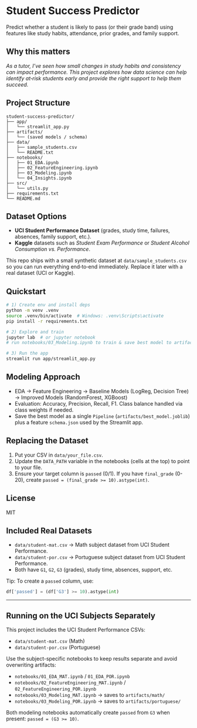 # Student Success Predictor

Predict whether a student is likely to pass (or their grade band) using features like study habits, attendance, prior grades, and family support.

## Why this matters

_As a tutor, I’ve seen how small changes in study habits and consistency can impact performance. This project explores how data science can help identify at‑risk students early and provide the right support to help them succeed._

## Project Structure

```
student-success-predictor/
├── app/
│   └── streamlit_app.py
├── artifacts/
│   └── (saved models / schema)
├── data/
│   ├── sample_students.csv
│   └── README.txt
├── notebooks/
│   ├── 01_EDA.ipynb
│   ├── 02_FeatureEngineering.ipynb
│   ├── 03_Modeling.ipynb
│   └── 04_Insights.ipynb
├── src/
│   └── utils.py
├── requirements.txt
└── README.md
```

## Dataset Options

- **UCI Student Performance Dataset** (grades, study time, failures, absences, family support, etc.).
- **Kaggle** datasets such as _Student Exam Performance_ or _Student Alcohol Consumption vs. Performance_.

This repo ships with a small synthetic dataset at `data/sample_students.csv` so you can run everything end‑to‑end immediately. Replace it later with a real dataset (UCI or Kaggle).

## Quickstart

```bash
# 1) Create env and install deps
python -m venv .venv
source .venv/bin/activate  # Windows: .venv\Scripts\activate
pip install -r requirements.txt

# 2) Explore and train
jupyter lab  # or jupyter notebook
# run notebooks/03_Modeling.ipynb to train & save best model to artifacts/

# 3) Run the app
streamlit run app/streamlit_app.py
```

## Modeling Approach

- EDA → Feature Engineering → Baseline Models (LogReg, Decision Tree) → Improved Models (RandomForest, XGBoost)
- Evaluation: Accuracy, Precision, Recall, F1. Class balance handled via class weights if needed.
- Save the best model as a single `Pipeline` (`artifacts/best_model.joblib`) plus a feature `schema.json` used by the Streamlit app.

## Replacing the Dataset

1. Put your CSV in `data/your_file.csv`.
2. Update the `DATA_PATH` variable in the notebooks (cells at the top) to point to your file.
3. Ensure your target column is `passed` (0/1). If you have `final_grade` (0-20), create `passed = (final_grade >= 10).astype(int)`.

## License

MIT


## Included Real Datasets

- `data/student-mat.csv` → Math subject dataset from UCI Student Performance.
- `data/student-por.csv` → Portuguese subject dataset from UCI Student Performance.
- Both have `G1`, `G2`, `G3` (grades), study time, absences, support, etc.

Tip: To create a `passed` column, use:
```python
df['passed'] = (df['G3'] >= 10).astype(int)
```


---

## Running on the UCI Subjects Separately

This project includes the UCI Student Performance CSVs:

- `data/student-mat.csv` (Math)
- `data/student-por.csv` (Portuguese)

Use the subject-specific notebooks to keep results separate and avoid overwriting artifacts:

- `notebooks/01_EDA_MAT.ipynb` / `01_EDA_POR.ipynb`
- `notebooks/02_FeatureEngineering_MAT.ipynb` / `02_FeatureEngineering_POR.ipynb`
- `notebooks/03_Modeling_MAT.ipynb` → saves to `artifacts/math/`
- `notebooks/03_Modeling_POR.ipynb` → saves to `artifacts/portuguese/`

Both modeling notebooks automatically create `passed` from `G3` when present: `passed = (G3 >= 10)`.
